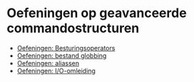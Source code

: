 # Oefeningen op geavanceerde commandostructuren
* [Oefeningen: Besturingsoperators](./exercises/control_operators/99_exercises_nl.md) 
* [Oefeningen: bestand globbing](./exercises/file_globbing/99_exercises_nl.md) 
* [Oefeningen: aliassen](./exercises/aliases/99_exercises_nl.md) 
* [Oefeningen: I/O-omleiding](./exercises/io_redirection/99_exercises_nl.md) 